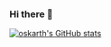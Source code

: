 ### Hi there 👋

<!--
**oskarth/oskarth** is a ✨ _special_ ✨ repository because its `README.md` (this file) appears on your GitHub profile.

Here are some ideas to get you started:

- 🔭 I’m currently working on ...
- 🌱 I’m currently learning ...
- 👯 I’m looking to collaborate on ...
- 🤔 I’m looking for help with ...
- 💬 Ask me about ...
- 📫 How to reach me: ...
- 😄 Pronouns: ...
- ⚡ Fun fact: ...
-->

[![oskarth's GitHub stats](https://github-readme-stats.vercel.app/api?username=oskarth)](https://github.com/anuraghazra/github-readme-stats)
